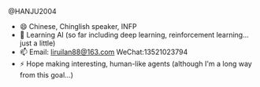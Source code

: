 @HANJU2004
- 😄 Chinese, Chinglish speaker, INFP
- 🌱 Learning AI (so far including deep learning, reinforcement learning... just a little)
- 📫 Email: liruilan88@163.com  WeChat:13521023794
- ⚡ Hope making interesting, human-like agents (although I'm a long way from this goal...)



<!---
HANJU2004/HANJU2004 is a ✨ special ✨ repository because its `README.md` (this file) appears on your GitHub profile.
You can click the Preview link to take a look at your changes.
--->
